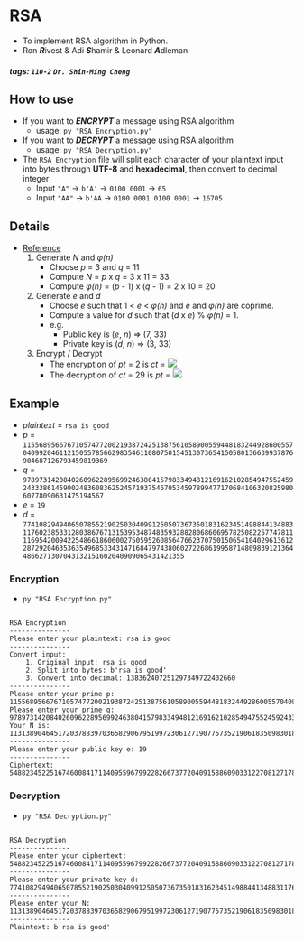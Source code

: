 # RSA

- To implement RSA algorithm in Python.
- Ron ***R***ivest & Adi ***S***hamir & Leonard ***A***dleman

##### tags: `110-2` `Dr. Shin-Ming Cheng`

## How to use

- If you want to ***ENCRYPT*** a message using RSA algorithm
	- usage: `py "RSA Encryption.py"`
- If you want to ***DECRYPT*** a message using RSA algorithm
	- usage: `py "RSA Decryption.py"`
- The `RSA Encryption` file will split each character of your plaintext input into bytes through **UTF-8** and **hexadecimal**, then convert to decimal integer
	- Input `"A"` -> `b'A'` -> `0100 0001` -> `65`
	- Input `"AA"` -> `b'AA` -> `0100 0001 0100 0001` -> `16705`

## Details

- [Reference](https://www.cs.utexas.edu/~mitra/honors/soln.html)
	1. Generate *N* and *φ(n)*
		- Choose *p* = 3 and *q* = 11
		- Compute *N* = *p* x *q* = 3 x 11 = 33
		- Compute *φ(n)* = (*p* - 1) x (*q* - 1) = 2 x 10 = 20
	2. Generate *e* and *d*
		- Choose *e* such that 1 < *e* < *φ(n)* and *e* and *φ(n)* are coprime.
		- Compute a value for *d* such that (*d* x *e*) % *φ(n)* = 1.
	   	- e.g. 
	   		- Public key is (*e*, *n*) => (7, 33)
	    	- Private key is (*d*, *n*) => (3, 33)
	3. Encrypt / Decrypt
		- The encryption of *pt* =  2 is *ct* = <img src="https://render.githubusercontent.com/render/math?math=\color{red}\2^7 \mod 33 = 29">
		- The decryption of *ct* = 29 is *pt* = <img src="https://render.githubusercontent.com/render/math?math=\color{red}\29^3 \mod 33 = 2">

## Example

- *plaintext* = `rsa is good`
- *p* = ```11556895667671057477200219387242513875610589005594481832449286005570409920461121505578566298354611080750154513073654150580136639937876904687126793459819369```
- *q* = ```9789731420840260962289569924638041579833494812169162102854947552459243338614590024836083625245719375467053459789947717068410632082598060778090631475194567```
- *e* = ```19```
- *d* = ```77410829494065078552190250304099125050736735018316234514988441348831176023853312803867671315395348748359328828068606957825082257747811116954200942254866186060027505952608564766237075015065410402961361228729204635363549685334314716847974380602722686199587148098391213644866271307043132151602040909065431421355```

### Encryption

- `py "RSA Encryption.py"`
```

RSA Encryption
---------------
Please enter your plaintext: rsa is good
---------------
Convert input:
    1. Original input: rsa is good
    2. Split into bytes: b'rsa is good'
    3. Convert into decimal: 138362407251297349722402660
---------------
Please enter your prime p: 11556895667671057477200219387242513875610589005594481832449286005570409920461121505578566298354611080750154513073654150580136639937876904687126793459819369
Please enter your prime q: 9789731420840260962289569924638041579833494812169162102854947552459243338614590024836083625245719375467053459789947717068410632082598060778090631475194567
Your N is: 113138904645172037883970365829067951997230612719077573521906183509830180342554841790268134999423971247602095979484887092205889453631416247856139838680189062511282674134361726455828113825651055263796576482555849771303361415911103661873954509376979834006775895197929252775133737380642752081153063469135950168223
---------------
Please enter your public key e: 19
---------------
Ciphertext: 54882345225167460084171140955967992282667377204091588609033122708127178701031330892145313384333633434351416426054905444501627535687406486333900653735405050718476919959313978328014547396916374860709789694961602071336719500773643463363664159608737935223634541379347683781861750996253589715773012484147642400699
```

### Decryption

- `py "RSA Decryption.py"`
```

RSA Decryption
---------------
Please enter your ciphertext: 54882345225167460084171140955967992282667377204091588609033122708127178701031330892145313384333633434351416426054905444501627535687406486333900653735405050718476919959313978328014547396916374860709789694961602071336719500773643463363664159608737935223634541379347683781861750996253589715773012484147642400699
---------------
Please enter your private key d: 77410829494065078552190250304099125050736735018316234514988441348831176023853312803867671315395348748359328828068606957825082257747811116954200942254866186060027505952608564766237075015065410402961361228729204635363549685334314716847974380602722686199587148098391213644866271307043132151602040909065431421355
---------------
Please enter your N: 113138904645172037883970365829067951997230612719077573521906183509830180342554841790268134999423971247602095979484887092205889453631416247856139838680189062511282674134361726455828113825651055263796576482555849771303361415911103661873954509376979834006775895197929252775133737380642752081153063469135950168223
---------------
Plaintext: b'rsa is good'
```
